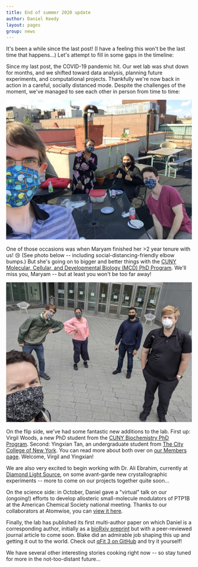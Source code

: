 ```yaml
---
title: End of summer 2020 update
author: Daniel Keedy
layout: pages
group: news
---
```


It's been a while since the last post!  (I have a feeling this won't be the last time that happens...)  Let's attempt to fill in some gaps in the timeline:

Since my last post, the COVID-19 pandemic hit.  Our wet lab was shut down for months, and we shifted toward data analysis, planning future experiments, and computational projects.  Thankfully we're now back in action in a careful, socially distanced mode.  Despite the challenges of the moment, we've managed to see each other in person from time to time:

<span class="image fit"><img src="/images/posts/qFit_grant_app_roof_cake.JPG" title="Roof cake to celebrate a grant application by DK (with major help from Blake!)" class="img-responsive"></span>

One of those occasions was when Maryam finished her >2 year tenure with us!  :cry:  (See photo below -- including social-distancing-friendly elbow bumps.)  But she's going on to bigger and better things with the [CUNY Molecular, Cellular, and Developmental Biology (MCD) PhD Program](https://www.gc.cuny.edu/Page-Elements/Academics-Research-Centers-Initiatives/Doctoral-Programs/Biology/Subprograms/Molecular,-Cellular,-and-Developmental-Biology).  We'll miss you, Maryam -- but at least you won't be too far away!

<span class="image fit"><img src="/images/posts/MA_last_day.jpg" title="Maryam's last day at the ASRC before her PhD..." class="img-responsive"></span>

On the flip side, we've had some fantastic new additions to the lab.  First up: Virgil Woods, a new PhD student from the [CUNY Biochemistry PhD Program](https://www.gc.cuny.edu/Page-Elements/Academics-Research-Centers-Initiatives/Doctoral-Programs/Biochemistry).  Second: Yingxian Tan, an undergraduate student from [The City College of New York](https://www.ccny.cuny.edu/).  You can read more about both over on <a href="/members">our Members page</a>.  Welcome, Virgil and Yingxian!

We are also very excited to begin working with Dr. Ali Ebrahim, currently at [Diamond Light Source](https://www.diamond.ac.uk/), on some avant-garde new crystallographic experiments -- more to come on our projects together quite soon...

On the science side: in October, Daniel gave a "virtual" talk on our (ongoing!) efforts to develop allosteric small-molecule modulators of PTP1B at the American Chemical Society national meeting.  Thanks to our collaborators at Atomwise, you can [view it here](https://blog.atomwise.com/toward-inhibition-of-the-dynamic-enzyme-ptp1b-via-new-allosteric-weak-point).

Finally, the lab has published its first multi-author paper on which Daniel is a corresponding author, initially as a [bioRxiv preprint](https://www.biorxiv.org/content/10.1101/2020.09.03.280222v1) but with a peer-reviewed journal article to come soon.  Blake did an admirable job shaping this up and getting it out to the world.  Check out [qFit 3 on GitHub](https://github.com/ExcitedStates/qfit-3.0) and try it yourself!

We have several other interesting stories cooking right now -- so stay tuned for more in the not-too-distant future...
